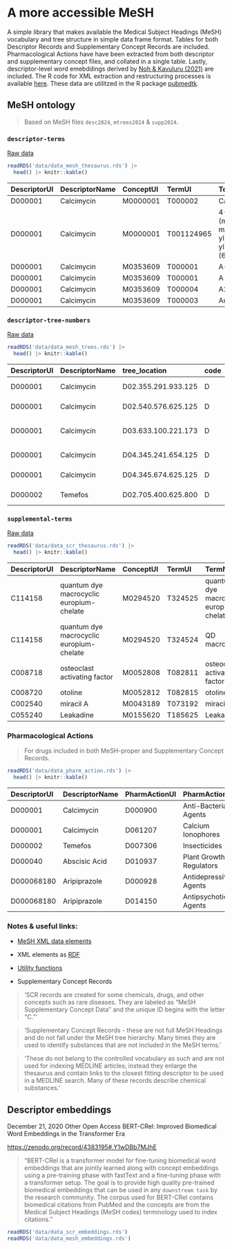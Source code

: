 # A more accessible MeSH

A simple library that makes available the Medical Subject Headings
(MeSH) vocabulary and tree structure in simple data frame format. Tables
for both Descriptor Records and Supplementary Concept Records are
included. Pharmacological Actions have have been extracted from both
descriptor and supplementary concept files, and collated in a single
table. Lastly, descriptor-level word emebddings derived by [Noh &
Kavuluru
(2021)](https://www.sciencedirect.com/science/article/pii/S1532046421001969)
are included. The R code for XML extraction and restructuring processes
is available
[here](https://github.com/jaytimm/mesh-builds/blob/main/descriptor-records-trees.Rmd).
These data are utilitzed in the R package
[pubmedtk](https://github.com/jaytimm/pubmedtk).

## MeSH ontology

> Based on MeSH files `desc2024`, `mtrees2024` & `supp2024`.

### `descriptor-terms`

[Raw
data](https://nlmpubs.nlm.nih.gov/projects/mesh/MESH_FILES/xmlmesh/)

``` r
readRDS('data/data_mesh_thesaurus.rds') |>
  head() |> knitr::kable()
```

| DescriptorUI | DescriptorName | ConceptUI | TermUI     | TermName                                                                                                                                                                                               | ConceptPreferredTermYN | IsPermutedTermYN | LexicalTag | RecordPreferredTermYN |
|:---|:---|:--|:---|:---------------------------------------|:-----|:----|:---|:-----|
| D000001      | Calcimycin     | M0000001  | T000002    | Calcimycin                                                                                                                                                                                             | Y                      | N                | NON        | Y                     |
| D000001      | Calcimycin     | M0000001  | T001124965 | 4-Benzoxazolecarboxylic acid, 5-(methylamino)-2-((3,9,11-trimethyl-8-(1-methyl-2-oxo-2-(1H-pyrrol-2-yl)ethyl)-1,7-dioxaspiro(5.5)undec-2-yl)methyl)-, (6S-(6alpha(2S*,3S*),8beta(R\*),9beta,11alpha))- | N                      | N                | NON        | N                     |
| D000001      | Calcimycin     | M0353609  | T000001    | A-23187                                                                                                                                                                                                | Y                      | N                | LAB        | N                     |
| D000001      | Calcimycin     | M0353609  | T000001    | A 23187                                                                                                                                                                                                | N                      | Y                | LAB        | N                     |
| D000001      | Calcimycin     | M0353609  | T000004    | A23187                                                                                                                                                                                                 | N                      | N                | LAB        | N                     |
| D000001      | Calcimycin     | M0353609  | T000003    | Antibiotic A23187                                                                                                                                                                                      | N                      | N                | NON        | N                     |

### `descriptor-tree-numbers`

[Raw
data](https://nlmpubs.nlm.nih.gov/projects/mesh/MESH_FILES/meshtrees/)

``` r
readRDS('data/data_mesh_trees.rds') |>
  head() |> knitr::kable()
```

| DescriptorUI | DescriptorName | tree_location       | code | cats                | mesh1                  | mesh2                              | tree1 | tree2   |
|:------|:-------|:---------|:---|:---------|:----------|:---------------|:---|:----|
| D000001      | Calcimycin     | D02.355.291.933.125 | D    | Chemicals and Drugs | Organic Chemicals      | Ethers                             | D02   | D02.355 |
| D000001      | Calcimycin     | D02.540.576.625.125 | D    | Chemicals and Drugs | Organic Chemicals      | Lactones                           | D02   | D02.540 |
| D000001      | Calcimycin     | D03.633.100.221.173 | D    | Chemicals and Drugs | Heterocyclic Compounds | Heterocyclic Compounds, Fused-Ring | D03   | D03.633 |
| D000001      | Calcimycin     | D04.345.241.654.125 | D    | Chemicals and Drugs | Polycyclic Compounds   | Macrocyclic Compounds              | D04   | D04.345 |
| D000001      | Calcimycin     | D04.345.674.625.125 | D    | Chemicals and Drugs | Polycyclic Compounds   | Macrocyclic Compounds              | D04   | D04.345 |
| D000002      | Temefos        | D02.705.400.625.800 | D    | Chemicals and Drugs | Organic Chemicals      | Organophosphorus Compounds         | D02   | D02.705 |

### `supplemental-terms`

[Raw
data](https://nlmpubs.nlm.nih.gov/projects/mesh/MESH_FILES/xmlmesh/)

``` r
readRDS('data/data_scr_thesaurus.rds') |>
  head() |> knitr::kable()
```

| DescriptorUI | DescriptorName                           | ConceptUI | TermUI  | TermName                                 | ConceptPreferredTermYN | IsPermutedTermYN | LexicalTag | RecordPreferredTermYN |
|:-----|:--------------|:----|:---|:--------------|:--------|:------|:----|:--------|
| C114158      | quantum dye macrocyclic europium-chelate | M0294520  | T324525 | quantum dye macrocyclic europium-chelate | Y                      | N                | NON        | Y                     |
| C114158      | quantum dye macrocyclic europium-chelate | M0294520  | T324524 | QD macrocyclic                           | N                      | N                | NON        | N                     |
| C008718      | osteoclast activating factor             | M0052808  | T082811 | osteoclast activating factor             | Y                      | N                | NON        | Y                     |
| C008720      | otoline                                  | M0052812  | T082815 | otoline                                  | Y                      | N                | NON        | Y                     |
| C002540      | miracil A                                | M0043189  | T073192 | miracil A                                | Y                      | N                | NON        | Y                     |
| C055240      | Leakadine                                | M0155620  | T185625 | Leakadine                                | Y                      | N                | TRD        | Y                     |

### Pharmacological Actions

> For drugs included in both MeSH-proper and Supplementary Concept
> Records.

``` r
readRDS('data/data_pharm_action.rds') |>
  head() |> knitr::kable()
```

| DescriptorUI | DescriptorName | PharmActionUI | PharmActionName         |
|:-------------|:---------------|:--------------|:------------------------|
| D000001      | Calcimycin     | D000900       | Anti-Bacterial Agents   |
| D000001      | Calcimycin     | D061207       | Calcium Ionophores      |
| D000002      | Temefos        | D007306       | Insecticides            |
| D000040      | Abscisic Acid  | D010937       | Plant Growth Regulators |
| D000068180   | Aripiprazole   | D000928       | Antidepressive Agents   |
| D000068180   | Aripiprazole   | D014150       | Antipsychotic Agents    |

### Notes & useful links:

-   [MeSH XML data
    elements](https://www.nlm.nih.gov/mesh/xml_data_elements.html)

-   XML elements as [RDF](https://id.nlm.nih.gov/mesh/D000001.html)

-   [Utility functions](https://github.com/scienceai/mesh-tree)

-   Supplementary Concept Records

> ‘SCR records are created for some chemicals, drugs, and other concepts
> such as rare diseases. They are labeled as “MeSH Supplementary Concept
> Data” and the unique ID begins with the letter “C.”’

> ‘Supplementary Concept Records - these are not full MeSH Headings and
> do not fall under the MeSH tree hierarchy. Many times they are used to
> identify substances that are not included in the MeSH terms.’

> ‘These do not belong to the controlled vocabulary as such and are not
> used for indexing MEDLINE articles; instead they enlarge the thesaurus
> and contain links to the closest fitting descriptor to be used in a
> MEDLINE search. Many of these records describe chemical substances.’

## Descriptor embeddings

December 21, 2020 Other Open Access BERT-CRel: Improved Biomedical Word
Embeddings in the Transformer Era

<https://zenodo.org/record/4383195#.Y1wDBb7MJhE>

> “BERT-CRel is a transformer model for fine-tuning biomedical word
> embeddings that are jointly learned along with concept embeddings
> using a pre-training phase with fastText and a fine-tuning phase with
> a transformer setup. The goal is to provide high quality pre-trained
> biomedical embeddings that can be used in any `downstream task` by the
> research community. The corpus used for BERT-CRel contains biomedical
> citations from PubMed and the concepts are from the Medical Subject
> Headings (MeSH codes) terminology used to index citations.”

``` r
readRDS('data/data_scr_embeddings.rds')
readRDS('data/data_mesh_embeddings.rds')
```
